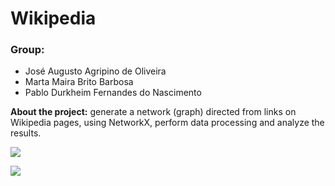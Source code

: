 # Wikipedia

### Group: 
- José Augusto Agripino de Oliveira
- Marta Maira Brito Barbosa
- Pablo Durkheim Fernandes do Nascimento

**About the project:** generate a network (graph) directed from links on Wikipedia pages, using NetworkX, perform data processing and analyze the results.

[![](https://img.shields.io/badge/Notebook-613e27)](https://github.com/mairabrito/data_structure_ii/blob/main/lessons/week_11_12/wikipedia.ipynb) 

[![](https://img.shields.io/badge/Vídeo_Explicativo_-loom-4b4157)](https://www.loom.com/share/054b3bc0b2d34cdba6724bd15bbc5ad8?sid=e89af33d-f088-43d7-b243-c88795e0a495)
